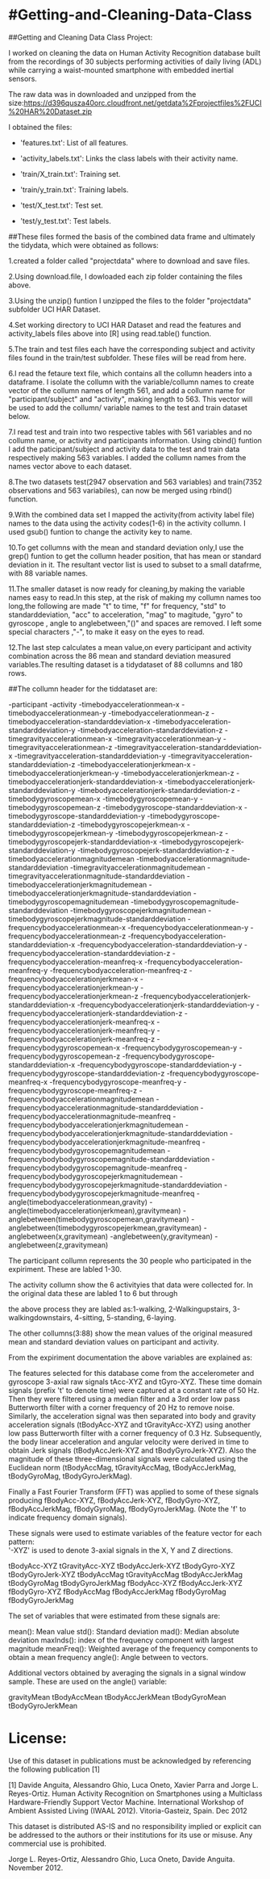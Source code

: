 #Getting-and-Cleaning-Data-Class
===============================

##Getting and Cleaning Data Class Project:

I worked on cleaning the data on Human Activity Recognition database built from the recordings of 30 subjects performing activities of daily living (ADL) while carrying a waist-mounted smartphone with embedded inertial sensors.

The raw data was in downloaded and unzipped from the size:https://d396qusza40orc.cloudfront.net/getdata%2Fprojectfiles%2FUCI%20HAR%20Dataset.zip 

I obtained the files:
- 'features.txt': List of all features.

- 'activity_labels.txt': Links the class labels with their activity name.

- 'train/X_train.txt': Training set.

- 'train/y_train.txt': Training labels.

- 'test/X_test.txt': Test set.

- 'test/y_test.txt': Test labels.


##These files formed the basis of the combined data frame and ultimately the tidydata, which were obtained as follows:

1.created a folder called "projectdata" where to download and save files.

2.Using download.file, I dowloaded each zip folder containing the files above.

3.Using the unzip() funtion I unzipped the files to the folder "projectdata"  subfolder UCI HAR Dataset.

4.Set working directory to UCI HAR Dataset and  read the features  and activity_labels files above into [R] using read.table() function.

5.The train and test files each have the corresponding subject and activity files found in the train/test subfolder. These files will be read from here.

6.I read the fetaure text file, which contains all the collumn headers into a dataframe. I isolate the collumn with the variable/collumn names 
to create vector of the collumn names of length 561, and add a collumn name for "participant/subject" and "activity", making length to 563. This vector will 
 be used to add the collumn/ variable names to the test and train dataset below.

7.I read test and train into two respective tables with 561 variables and no collumn name, or activity and participants information. Using cbind() funtion 
 I add the paticipant/subject and activity data to the test and train data respectively making 563 variables. 
I added the collumn names  from the names vector above to each dataset. 

8.The two datasets test(2947 observation and 563 variables) and train(7352 observations and 563 variabiles), can now be merged using rbind() function.

9.With the combined data set I mapped the activity(from activity label file) names to the data using the activity codes(1-6) in the activity collumn.
 I used gsub() funtion to change the activity key to name.

10.To get collumns with the mean and standard deviation only,I use the grep() funtion to get the collumn header position,
that has mean or standard deviation in it. The resultant vector list is used to subset to a small datafrme, with 88 variable names.

11.The smaller dataset is now ready for cleaning,by making the variable names easy to read.In this step, at the risk of making
my collumn names too long,the following are made "t" to time, "f" for frequency, "std" to standarddeviation, "acc" to acceleration,
"mag" to magitude, "gyro" to gyroscope , angle to anglebetween,"()" and spaces are removed. I left some special characters ,"-",
to make it easy on the eyes to read. 

12.The last step calculates a mean value,on every participant and activity combination across the 86 mean and standard deviation
measured variables.The resulting dataset is a tidydataset of 88 collumns and 180 rows.


##The collumn header for the tiddataset are:

-participant
-activity
-timebodyaccelerationmean-x
-timebodyaccelerationmean-y
-timebodyaccelerationmean-z
-timebodyacceleration-standarddeviation-x
-timebodyacceleration-standarddeviation-y
-timebodyacceleration-standarddeviation-z
-timegravityaccelerationmean-x
-timegravityaccelerationmean-y
-timegravityaccelerationmean-z
-timegravityacceleration-standarddeviation-x
-timegravityacceleration-standarddeviation-y
-timegravityacceleration-standarddeviation-z
-timebodyaccelerationjerkmean-x
-timebodyaccelerationjerkmean-y
-timebodyaccelerationjerkmean-z
-timebodyaccelerationjerk-standarddeviation-x
-timebodyaccelerationjerk-standarddeviation-y
-timebodyaccelerationjerk-standarddeviation-z
-timebodygyroscopemean-x
-timebodygyroscopemean-y
-timebodygyroscopemean-z
-timebodygyroscope-standarddeviation-x
-timebodygyroscope-standarddeviation-y
-timebodygyroscope-standarddeviation-z
-timebodygyroscopejerkmean-x
-timebodygyroscopejerkmean-y
-timebodygyroscopejerkmean-z
-timebodygyroscopejerk-standarddeviation-x
-timebodygyroscopejerk-standarddeviation-y
-timebodygyroscopejerk-standarddeviation-z
-timebodyaccelerationmagnitudemean
-timebodyaccelerationmagnitude-standarddeviation
-timegravityaccelerationmagnitudemean
-timegravityaccelerationmagnitude-standarddeviation
-timebodyaccelerationjerkmagnitudemean
-timebodyaccelerationjerkmagnitude-standarddeviation
-timebodygyroscopemagnitudemean
-timebodygyroscopemagnitude-standarddeviation
-timebodygyroscopejerkmagnitudemean
-timebodygyroscopejerkmagnitude-standarddeviation
-frequencybodyaccelerationmean-x
-frequencybodyaccelerationmean-y
-frequencybodyaccelerationmean-z
-frequencybodyacceleration-standarddeviation-x
-frequencybodyacceleration-standarddeviation-y
-frequencybodyacceleration-standarddeviation-z
-frequencybodyacceleration-meanfreq-x
-frequencybodyacceleration-meanfreq-y
-frequencybodyacceleration-meanfreq-z
-frequencybodyaccelerationjerkmean-x
-frequencybodyaccelerationjerkmean-y
-frequencybodyaccelerationjerkmean-z
-frequencybodyaccelerationjerk-standarddeviation-x
-frequencybodyaccelerationjerk-standarddeviation-y
-frequencybodyaccelerationjerk-standarddeviation-z
-frequencybodyaccelerationjerk-meanfreq-x
-frequencybodyaccelerationjerk-meanfreq-y
-frequencybodyaccelerationjerk-meanfreq-z
-frequencybodygyroscopemean-x
-frequencybodygyroscopemean-y
-frequencybodygyroscopemean-z
-frequencybodygyroscope-standarddeviation-x
-frequencybodygyroscope-standarddeviation-y
-frequencybodygyroscope-standarddeviation-z
-frequencybodygyroscope-meanfreq-x
-frequencybodygyroscope-meanfreq-y
-frequencybodygyroscope-meanfreq-z
-frequencybodyaccelerationmagnitudemean
-frequencybodyaccelerationmagnitude-standarddeviation
-frequencybodyaccelerationmagnitude-meanfreq
-frequencybodybodyaccelerationjerkmagnitudemean
-frequencybodybodyaccelerationjerkmagnitude-standarddeviation
-frequencybodybodyaccelerationjerkmagnitude-meanfreq
-frequencybodybodygyroscopemagnitudemean
-frequencybodybodygyroscopemagnitude-standarddeviation
-frequencybodybodygyroscopemagnitude-meanfreq
-frequencybodybodygyroscopejerkmagnitudemean
-frequencybodybodygyroscopejerkmagnitude-standarddeviation
-frequencybodybodygyroscopejerkmagnitude-meanfreq
-angle(timebodyaccelerationmean,gravity)
-angle(timebodyaccelerationjerkmean),gravitymean)
-anglebetween(timebodygyroscopemean,gravitymean)
-anglebetween(timebodygyroscopejerkmean,gravitymean)
-anglebetween(x,gravitymean)
-anglebetween(y,gravitymean)
-anglebetween(z,gravitymean)

The participant collumn represents the 30 people who participated in the expiriment. These are labled 1-30.

The activity collumn show the 6 activityies that data were collected for. In the original data these are labled 1 to 6 but through

the above process they are labled as:1-walking, 2-Walkingupstairs, 3-walkingdownstairs, 4-sitting, 5-standing, 6-laying. 

The other collumns(3:88) show the mean values of the original measured mean and standard deviation values on
participant and activity.


From the expiriment documentation the above variables are explained as:

The features selected for this database come from the accelerometer and gyroscope 3-axial raw signals tAcc-XYZ 
and tGyro-XYZ. These time domain signals (prefix 't' to denote time) were captured at a constant rate of 50 Hz.
 Then they were filtered using a median filter and a 3rd order low pass Butterworth filter with a corner frequency
 of 20 Hz to remove noise. Similarly, the acceleration signal was then separated into body and gravity acceleration
 signals (tBodyAcc-XYZ and tGravityAcc-XYZ) using another low pass Butterworth filter with a corner frequency of 0.3 Hz.
Subsequently, the body linear acceleration and angular velocity were derived in time to obtain Jerk signals 
(tBodyAccJerk-XYZ and tBodyGyroJerk-XYZ). Also the magnitude of these three-dimensional signals were calculated using
 the Euclidean norm (tBodyAccMag, tGravityAccMag, tBodyAccJerkMag, tBodyGyroMag, tBodyGyroJerkMag). 

Finally a Fast Fourier Transform (FFT) was applied to some of these signals producing fBodyAcc-XYZ, fBodyAccJerk-XYZ,
 fBodyGyro-XYZ, fBodyAccJerkMag, fBodyGyroMag, fBodyGyroJerkMag. (Note the 'f' to indicate frequency domain signals). 

These signals were used to estimate variables of the feature vector for each pattern:  
'-XYZ' is used to denote 3-axial signals in the X, Y and Z directions.

tBodyAcc-XYZ
tGravityAcc-XYZ
tBodyAccJerk-XYZ
tBodyGyro-XYZ
tBodyGyroJerk-XYZ
tBodyAccMag
tGravityAccMag
tBodyAccJerkMag
tBodyGyroMag
tBodyGyroJerkMag
fBodyAcc-XYZ
fBodyAccJerk-XYZ
fBodyGyro-XYZ
fBodyAccMag
fBodyAccJerkMag
fBodyGyroMag
fBodyGyroJerkMag

The set of variables that were estimated from these signals are: 

mean(): Mean value
std(): Standard deviation
mad(): Median absolute deviation 
maxInds(): index of the frequency component with largest magnitude
meanFreq(): Weighted average of the frequency components to obtain a mean frequency
angle(): Angle between to vectors.

Additional vectors obtained by averaging the signals in a signal window sample. These are used on the angle() variable:

gravityMean
tBodyAccMean
tBodyAccJerkMean
tBodyGyroMean
tBodyGyroJerkMean
 







License:
========
Use of this dataset in publications must be acknowledged by referencing the following publication [1] 

[1] Davide Anguita, Alessandro Ghio, Luca Oneto, Xavier Parra and Jorge L. Reyes-Ortiz. Human Activity Recognition on Smartphones using a Multiclass Hardware-Friendly Support Vector Machine. International Workshop of Ambient Assisted Living (IWAAL 2012). Vitoria-Gasteiz, Spain. Dec 2012

This dataset is distributed AS-IS and no responsibility implied or explicit can be addressed to the authors or their institutions for its use or misuse. Any commercial use is prohibited.

Jorge L. Reyes-Ortiz, Alessandro Ghio, Luca Oneto, Davide Anguita. November 2012.
